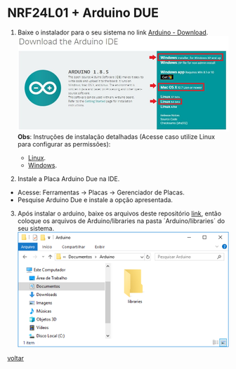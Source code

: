 # NRF24L01 + Arduino DUE

1. Baixe o instalador para o seu sistema no link [Arduino - Download](https://www.arduino.cc/en/Main/Software).
![Arduino Download](img/arduino_download.JPG)
**Obs**: Instruções de instalação detalhadas (Acesse caso utilize Linux para configurar as permissões):
    * [Linux](https://www.arduino.cc/en/Guide/Linux).
    * [Windows](https://www.arduino.cc/en/Guide/Windows).

2. Instale a Placa Arduino Due na IDE.
  * Acesse: Ferramentas -> Placas -> Gerenciador de Placas.
  * Pesquise Arduino Due e instale a opção apresentada.

3. Após instalar o arduino, baixe os arquivos deste repositório [link](https://github.com/italogsfernandes/nrf24le1),
então coloque os arquivos de Arduino/libraries na pasta ´Arduino/libraries´ do seu sistema.
![Arduino Download](img/arduino_libraries.PNG)


[voltar](./instalacao)
